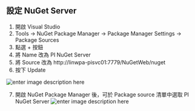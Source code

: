 ## 設定 NuGet Server
1. 開啟 Visual Studio
2. Tools -> NuGet Package Manager -> Package Manager Settings -> Package Sources
3. 點選 + 按鈕
4. 將 Name 改為 PI NuGet Server
5. 將 Source 改為 http://linwpa-pisvc01:7779/NuGetWeb/nuget
6. 按下 Update

![enter image description here](https://gitlab.com/Garmin-PE-SW/CSharpTouchEnhancement/raw/master/ReadMeImage/NuGetServerSetting.png?inline=false)

7. 開啟 NuGet Package Manager 後，可於 Package source 清單中選取 PI NuGet Server
![enter image description here](https://gitlab.com/Garmin-PE-SW/CSharpTouchEnhancement/raw/master/ReadMeImage/NuGetPackageManager.png?inline=false)
